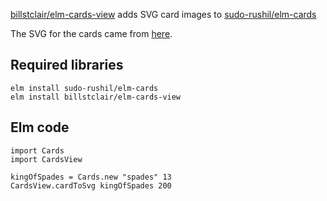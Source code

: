 [billstclair/elm-cards-view](https://package.elm-lang.org/packages/billstclair/elm-cards-view/latest) adds SVG card images to [sudo-rushil/elm-cards](https://package.elm-lang.org/packages/sudo-rushil/elm-cards/latest)

The SVG for the cards came from
[here](https://commons.wikimedia.org/wiki/Category:SVG_English_pattern_playing_cards).

## Required libraries

```
elm install sudo-rushil/elm-cards
elm install billstclair/elm-cards-view
```

## Elm code

```
import Cards
import CardsView

kingOfSpades = Cards.new "spades" 13
CardsView.cardToSvg kingOfSpades 200
```
